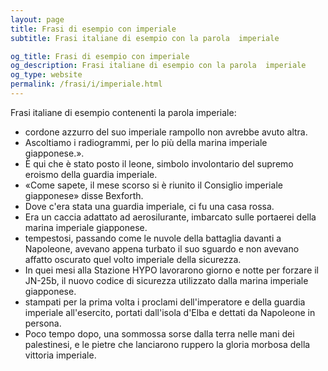 ```yaml
---
layout: page
title: Frasi di esempio con imperiale 
subtitle: Frasi italiane di esempio con la parola  imperiale

og_title: Frasi di esempio con imperiale 
og_description: Frasi italiane di esempio con la parola  imperiale
og_type: website
permalink: /frasi/i/imperiale.html
---
```


Frasi italiane di esempio contenenti la parola imperiale:


- cordone azzurro del suo imperiale rampollo non avrebbe avuto altra.
- Ascoltiamo i radiogrammi, per lo più della marina imperiale giapponese.».
- È qui che è stato posto il leone, simbolo involontario del supremo eroismo della guardia imperiale.
- «Come sapete, il mese scorso si è riunito il Consiglio imperiale giapponese» disse Bexforth.
- Dove c'era stata una guardia imperiale, ci fu una casa rossa.
- Era un caccia adattato ad aerosilurante, imbarcato sulle portaerei della marina imperiale giapponese.
- tempestosi, passando come le nuvole della battaglia davanti a Napoleone, avevano appena turbato il suo sguardo e non avevano affatto oscurato quel volto imperiale della sicurezza.
- In quei mesi alla Stazione HYPO lavorarono giorno e notte per forzare il JN-25b, il nuovo codice di sicurezza utilizzato dalla marina imperiale giapponese.
- stampati per la prima volta i proclami dell'imperatore e della guardia imperiale all'esercito, portati dall'isola d'Elba e dettati da Napoleone in persona.
- Poco tempo dopo, una sommossa sorse dalla terra nelle mani dei palestinesi, e le pietre che lanciarono ruppero la gloria morbosa della vittoria imperiale.

